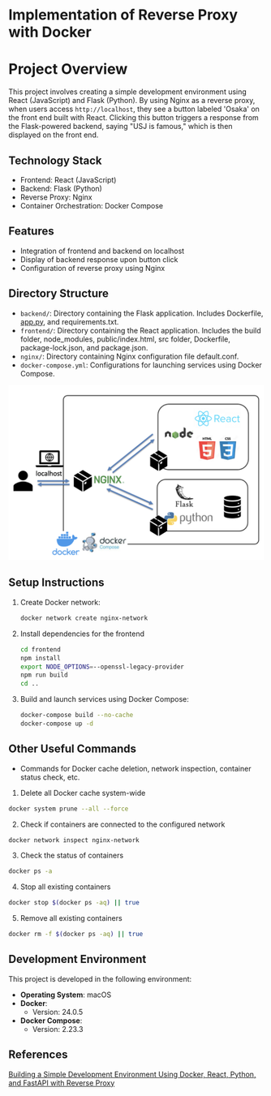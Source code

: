 # Implementation of Reverse Proxy with Docker

# Project Overview

This project involves creating a simple development environment using React (JavaScript) and Flask (Python). By using Nginx as a reverse proxy, when users access `http://localhost`, they see a button labeled 'Osaka' on the front end built with React. Clicking this button triggers a response from the Flask-powered backend, saying "USJ is famous," which is then displayed on the front end.


## Technology Stack

- Frontend: React (JavaScript)
- Backend: Flask (Python)
- Reverse Proxy: Nginx
- Container Orchestration: Docker Compose

## Features

- Integration of frontend and backend on localhost
- Display of backend response upon button click
- Configuration of reverse proxy using Nginx

## Directory Structure

- `backend/`: Directory containing the Flask application. Includes Dockerfile, [app.py](http://app.py/), and requirements.txt.
- `frontend/`: Directory containing the React application. Includes the build folder, node_modules, public/index.html, src folder, Dockerfile, package-lock.json, and package.json.
- `nginx/`: Directory containing Nginx configuration file default.conf.
- `docker-compose.yml`: Configurations for launching services using Docker Compose.

![例の画像](https://github.com/KeishiNishio/reverse_proxy_with_Docker/blob/main/systemimage.png)


## Setup Instructions

1. Create Docker network:
    
    ```bash
    docker network create nginx-network
    ```
    
2. Install dependencies for the frontend
    
    ```bash
    cd frontend
    npm install
    export NODE_OPTIONS=--openssl-legacy-provider
    npm run build
    cd ..
    ```
    
3. Build and launch services using Docker Compose:
    
    ```bash
    docker-compose build --no-cache
    docker-compose up -d
    ```
    

## Other Useful Commands

- Commands for Docker cache deletion, network inspection, container status check, etc.
1. Delete all Docker cache system-wide

```bash
docker system prune --all --force
```

2. Check if containers are connected to the configured network

```bash
docker network inspect nginx-network
```

3. Check the status of containers

```bash
docker ps -a
```

4. Stop all existing containers

```bash
docker stop $(docker ps -aq) || true
```

5. Remove all existing containers

```bash
docker rm -f $(docker ps -aq) || true
```

## Development Environment

This project is developed in the following environment:

- **Operating System**: macOS
- **Docker**:
  - Version: 24.0.5
- **Docker Compose**:
  - Version: 2.23.3

## References

[Building a Simple Development Environment Using Docker, React, Python, and FastAPI with Reverse Proxy](https://cloudsmith.co.jp/blog/virtualhost/docker/2022/12/2241971.html)
